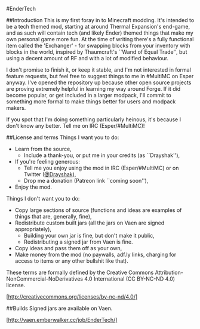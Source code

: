 #EnderTech

##Introduction
This is my first foray in to Minecraft modding. It's intended to be a tech themed mod, starting at around Thermal Expansion's end-game, and as such will contain tech (and likely Ender) themed things that make my own personal game more fun. At the time of writing there's a fully functional item called the 'Exchanger' - for swapping blocks from your inventory with blocks in the world, inspired by Thaumcraft's ``Wand of Equal Trade'', but using a decent amount of RF and with a lot of modified behaviour.

I don't promise to finish it, or keep it stable, and I'm not interested in formal feature requests, but feel free to suggest things to me in #MultiMC on Esper anyway. I've opened the repository up because other open source projects are proving extremely helpful in learning my way around Forge. If it did become popular, or get included in a larger modpack, I'll commit to something more formal to make things better for users and modpack makers.

If you spot that I'm doing something particularly heinous, it's because I don't know any better. Tell me on IRC (Esper/#MultiMC)!

##License and terms
Things I want you to do:
* Learn from the source,
  * Include a thank-you, or put me in your credits (as ``Drayshak''),
* If you're feeling generous:
  * Tell me you enjoy using the mod in IRC (Esper/#MultiMC) or on Twitter ([@Drayshak](https://twitter.com/drayshak)),
  * Drop me a donation (Patreon link ``coming soon''),
* Enjoy the mod.

Things I don't want you to do:
* Copy large sections of source (functions and ideas are examples of things that are, generally, fine),
* Redistribute custom built jars (all the jars on Vaen are signed appropriately),
  * Building your own jar is fine, but don't make it public,
  * Redistributing a signed jar from Vaen is fine.
* Copy ideas and pass them off as your own,
* Make money from the mod (no paywalls, adf.ly links, charging for access to items or any other bullshit like that).

These terms are formally defined by the Creative Commons Attribution-NonCommercial-NoDerivatives 4.0 International (CC BY-NC-ND 4.0) license.

[http://creativecommons.org/licenses/by-nc-nd/4.0/]

##Builds
Signed jars are available on Vaen.

[http://vaen.emberwalker.cc/job/EnderTech/]
